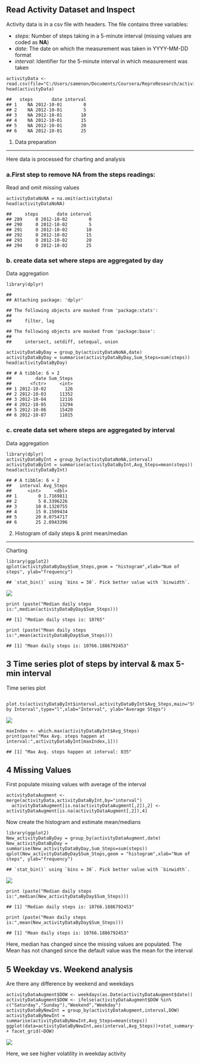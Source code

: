 Read Activity Dataset and Inspect
---------------------------------

Activity data is in a csv file with headers. The file contains three
variables:

-   *steps*: Number of steps taking in a 5-minute interval (missing
    values are coded as **NA**)  
-   *date*: The date on which the measurement was taken in YYYY-MM-DD
    format  
-   *interval*: Identifier for the 5-minute interval in which
    measurement was taken

<!-- -->

    activityData <- read.csv(file="C:/Users/samenon/Documents/Coursera/ReproResearch/activity.csv",header=TRUE,sep=",")
    head(activityData)

    ##   steps       date interval
    ## 1    NA 2012-10-01        0
    ## 2    NA 2012-10-01        5
    ## 3    NA 2012-10-01       10
    ## 4    NA 2012-10-01       15
    ## 5    NA 2012-10-01       20
    ## 6    NA 2012-10-01       25

1. Data preparation
-------------------

Here data is processed for charting and analysis

### a.First step to remove NA from the steps readings:

Read and omit missing values

    activityDataNoNA = na.omit(activityData)
    head(activityDataNoNA)

    ##     steps       date interval
    ## 289     0 2012-10-02        0
    ## 290     0 2012-10-02        5
    ## 291     0 2012-10-02       10
    ## 292     0 2012-10-02       15
    ## 293     0 2012-10-02       20
    ## 294     0 2012-10-02       25

### b. create data set where steps are aggregated by day

Data aggregation

    library(dplyr)

    ## 
    ## Attaching package: 'dplyr'

    ## The following objects are masked from 'package:stats':
    ## 
    ##     filter, lag

    ## The following objects are masked from 'package:base':
    ## 
    ##     intersect, setdiff, setequal, union

    activityDataByDay = group_by(activityDataNoNA,date)
    activityDataByDay = summarise(activityDataByDay,Sum_Steps=sum(steps))
    head(activityDataByDay)

    ## # A tibble: 6 × 2
    ##         date Sum_Steps
    ##       <fctr>     <int>
    ## 1 2012-10-02       126
    ## 2 2012-10-03     11352
    ## 3 2012-10-04     12116
    ## 4 2012-10-05     13294
    ## 5 2012-10-06     15420
    ## 6 2012-10-07     11015

### c. create data set where steps are aggregated by interval

Data aggregation

    library(dplyr)
    activityDataByInt = group_by(activityDataNoNA,interval)
    activityDataByInt = summarise(activityDataByInt,Avg_Steps=mean(steps))
    head(activityDataByInt)

    ## # A tibble: 6 × 2
    ##   interval Avg_Steps
    ##      <int>     <dbl>
    ## 1        0 1.7169811
    ## 2        5 0.3396226
    ## 3       10 0.1320755
    ## 4       15 0.1509434
    ## 5       20 0.0754717
    ## 6       25 2.0943396

2. Histogram of daily steps & print mean/median
-----------------------------------------------

Charting

    library(ggplot2)
    qplot(activityDataByDay$Sum_Steps,geom = "histogram",xlab="Num of steps", ylab="frequency")

    ## `stat_bin()` using `bins = 30`. Pick better value with `binwidth`.

![](PA1_template_files/figure-markdown_strict/unnamed-chunk-5-1.png)

    print (paste("Median daily steps is:",median(activityDataByDay$Sum_Steps)))

    ## [1] "Median daily steps is: 10765"

    print (paste("Mean daily steps is:",mean(activityDataByDay$Sum_Steps)))

    ## [1] "Mean daily steps is: 10766.1886792453"

3 Time series plot of steps by interval & max 5-min interval
------------------------------------------------------------

Time series plot

     plot.ts(activityDataByInt$interval,activityDataByInt$Avg_Steps,main="Steps by Interval",type="l",xlab="Interval", ylab="Average Steps")

![](PA1_template_files/figure-markdown_strict/unnamed-chunk-6-1.png)

    maxIndex <- which.max(activityDataByInt$Avg_Steps)
    print(paste("Max Avg. steps happen at interval:",activityDataByInt[maxIndex,1]))

    ## [1] "Max Avg. steps happen at interval: 835"

4 Missing Values
----------------

First populate missing values with average of the interval

    activityDataAugment <- merge(activityData,activityDataByInt,by="interval")
      activityDataAugment[is.na(activityDataAugment[,2]),2] <- activityDataAugment[is.na(activityDataAugment[,2]),4]

Now create the histogram and estimate mean/medians

    library(ggplot2)
    New_activityDataByDay = group_by(activityDataAugment,date)
    New_activityDataByDay = summarise(New_activityDataByDay,Sum_Steps=sum(steps))
    qplot(New_activityDataByDay$Sum_Steps,geom = "histogram",xlab="Num of steps", ylab="frequency")

    ## `stat_bin()` using `bins = 30`. Pick better value with `binwidth`.

![](PA1_template_files/figure-markdown_strict/unnamed-chunk-7-1.png)

    print (paste("Median daily steps is:",median(New_activityDataByDay$Sum_Steps)))

    ## [1] "Median daily steps is: 10766.1886792453"

    print (paste("Mean daily steps is:",mean(New_activityDataByDay$Sum_Steps)))

    ## [1] "Mean daily steps is: 10766.1886792453"

Here, median has changed since the missing values are populated. The
Mean has not changed since the default value was the mean for the
interval

5 Weekday vs. Weekend analysis
------------------------------

Are there any difference by weekend and weekdays

    activityDataAugment$DOW <- weekdays(as.Date(activityDataAugment$date))
    activityDataAugment$DOW <- ifelse(activityDataAugment$DOW %in% c("Saturday","Sunday"),"Weekend","Weekday")
    activityDataByNewInt = group_by(activityDataAugment,interval,DOW)
    activityDataByNewInt = summarise(activityDataByNewInt,Avg_Steps=mean(steps))
    ggplot(data=activityDataByNewInt,aes(interval,Avg_Steps))+stat_summary(fun.y=mean,geom="line") + facet_grid(~DOW)

![](PA1_template_files/figure-markdown_strict/unnamed-chunk-8-1.png)

Here, we see higher volatility in weekday activity
